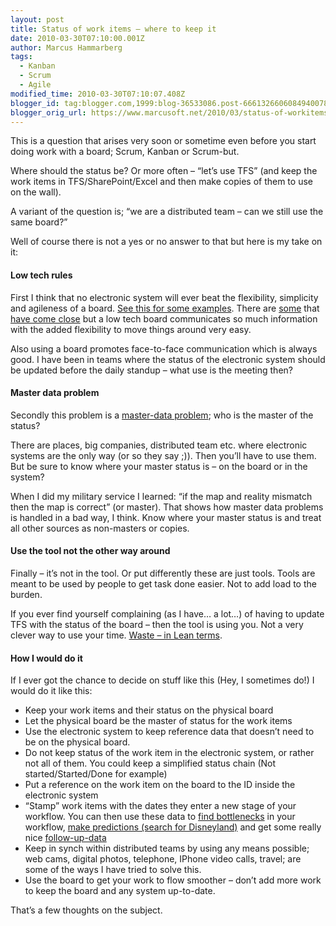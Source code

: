 ```yaml
---
layout: post
title: Status of work items – where to keep it
date: 2010-03-30T07:10:00.001Z
author: Marcus Hammarberg
tags:
  - Kanban
  - Scrum
  - Agile
modified_time: 2010-03-30T07:10:07.408Z
blogger_id: tag:blogger.com,1999:blog-36533086.post-6661326606084940078
blogger_orig_url: https://www.marcusoft.net/2010/03/status-of-workitems-where-to-keep-it.html
---
```



This is a question that arises very soon or sometime even before you start doing work with a board; Scrum, Kanban or Scrum-but.

Where should the status be? Or more often – “let’s use TFS” (and keep the work items in TFS/SharePoint/Excel and then make copies of them to use on the wall).

A variant of the question is; “we are a distributed team – can we still use the same board?”

Well of course there is not a yes or no answer to that but here is my take on it:

#### Low tech rules

First I think that no electronic system will ever beat the flexibility, simplicity and agileness of a board. <a href="https://www.marcusoft.net/2010/03/practical-kanban-some-kanban-boards-in.html" target="_blank">See this for some examples</a>. There are <a href="http://agilezen.com/" target="_blank">some</a> that <a href="https://www.marcusoft.net/2009/08/task-board-for-team-system-finally.html" target="_blank">have come close</a> but a low tech board communicates so much information with the added flexibility to move things around very easy.

Also using a board promotes face-to-face communication which is always good. I have been in teams where the status of the electronic system should be updated before the daily standup – what use is the meeting then?

#### Master data problem

Secondly this problem is a <a href="http://en.wikipedia.org/wiki/Master_Data_Management" target="_blank">master-data problem</a>; who is the master of the status?

There are places, big companies, distributed team etc. where electronic systems are the only way (or so they say ;)). Then you’ll have to use them. But be sure to know where your master status is – on the board or in the system?

When I did my military service I learned: “if the map and reality mismatch then the map is correct” (or master). That shows how master data problems is handled in a bad way, I think. Know where your master status is and treat all other sources as non-masters or copies.

#### Use the tool not the other way around

Finally – it’s not in the tool. Or put differently these are just tools. Tools are meant to be used by people to get task done easier. Not to add load to the burden.

If you ever find yourself complaining (as I have… a lot…) of having to update TFS with the status of the board – then the tool is using you. Not a very clever way to use your time. <a href="http://en.wikipedia.org/wiki/Lean_software_development#Eliminate_waste" target="_blank">Waste – in Lean terms</a>.

#### How I would do it

If I ever got the chance to decide on stuff like this (Hey, I sometimes do!) I would do it like this:

- Keep your work items and their status on the physical board
- Let the physical board be the master of status for the work items
- Use the electronic system to keep reference data that doesn’t need to be on the physical board.
- Do not keep status of the work item in the electronic system, or rather not all of them. You could keep a simplified status chain (Not started/Started/Done for example)
- Put a reference on the work item on the board to the ID inside the electronic system
- “Stamp” work items with the dates they enter a new stage of your  workflow. You can then use these data to <a href="http://www.agilemanagement.net/index.php/blog/Detecting_Bottlenecks_in_a_Kanban_System/" target="_blank">find bottlenecks</a> in your workflow, <a href="http://www.agileproductdesign.com/blog/2009/kanban_over_simplified.html" target="_blank">make predictions (search for Disneyland)</a> and get some really nice <a href="http://www.targetprocess.com/blog/2010/02/cumulative-flow-chart-in-kanban-real-usage-example.html" target="_blank">follow-up-data</a>
- Keep in synch within distributed teams by using any means possible; web cams, digital photos, telephone, IPhone video calls, travel; are some of the ways I have tried to solve this.
- Use the board to get your work to flow smoother – don’t add more work to keep the board and any system up-to-date.

That’s a few thoughts on the subject.
